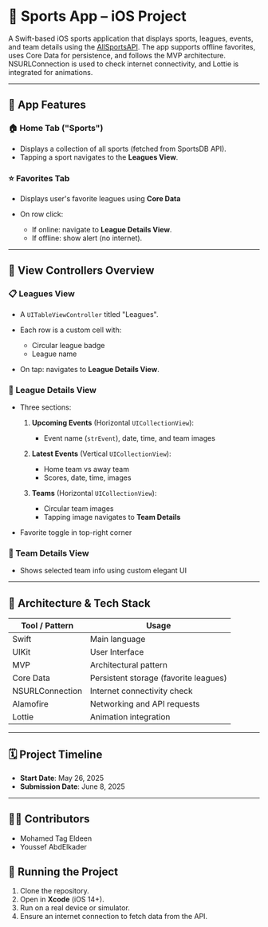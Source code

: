 # 🏅 Sports App – iOS Project

A Swift-based iOS sports application that displays sports, leagues, 
events, and team details using the 
[AllSportsAPI](https://allsportsapi.com/). The app supports offline 
favorites, uses Core Data for persistence, and follows the MVP 
architecture. NSURLConnection is used to check internet connectivity, and 
Lottie is integrated for animations.

---

## 📱 App Features

### 🏠 Home Tab ("Sports")

* Displays a collection of all sports (fetched from SportsDB API).
* Tapping a sport navigates to the **Leagues View**.

### ⭐ Favorites Tab

* Displays user's favorite leagues using **Core Data**
* On row click:

  * If online: navigate to **League Details View**.
  * If offline: show alert (no internet).

---

## 🧭 View Controllers Overview

### 📋 Leagues View

* A `UITableViewController` titled "Leagues".
* Each row is a custom cell with:

  * Circular league badge 
  * League name
* On tap: navigates to **League Details View**.

### 🧾 League Details View

* Three sections:

  1. **Upcoming Events** (Horizontal `UICollectionView`):

     * Event name (`strEvent`), date, time, and team images
  2. **Latest Events** (Vertical `UICollectionView`):

     * Home team vs away team
     * Scores, date, time, images
  3. **Teams** (Horizontal `UICollectionView`):

     * Circular team images
     * Tapping image navigates to **Team Details**
* Favorite toggle in top-right corner

### 👥 Team Details View

* Shows selected team info using custom elegant UI

---

## 🧱 Architecture & Tech Stack

| Tool / Pattern  | Usage                                 |
| --------------- | ------------------------------------- |
| Swift           | Main language                         |
| UIKit           | User Interface                        |
| MVP             | Architectural pattern                 |
| Core Data       | Persistent storage (favorite leagues) |
| NSURLConnection | Internet connectivity check           |
| Alamofire       | Networking and API requests           |
| Lottie          | Animation integration                 |

---

## 🗓 Project Timeline

* **Start Date**: May 26, 2025
* **Submission Date**: June 8, 2025

---

## 👨‍💻 Contributors      
* Mohamed Tag Eldeen
* Youssef AbdElkader

## 🚀 Running the Project

1. Clone the repository.
2. Open in **Xcode** (iOS 14+).
3. Run on a real device or simulator.
4. Ensure an internet connection to fetch data from the API.

